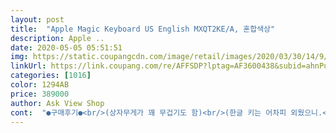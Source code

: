 ```yaml
---
layout: post 
title:  "Apple Magic Keyboard US English MXQT2KE/A, 혼합색상" 
description: Apple ..
date: 2020-05-05 05:51:51 
img: https://static.coupangcdn.com/image/retail/images/2020/03/30/14/9/0abf8f4c-7569-4c5c-9d31-4188803c8aba.jpeg 
linkUrl: https://link.coupang.com/re/AFFSDP?lptag=AF3600438&subid=ahnPublicAsk&pageKey=1406902029&itemId=2442587077&vendorItemId=70436334409&traceid=V0-113-12fa01ebb9242247 
categories: [1016] 
color: 1294AB 
price: 389000 
author: Ask View Shop 
cont:  "●구매후기●<br/>(상자무게가 꽤 무겁기도 함)<br/>(한글 키는 어차피 외웠으니.<br/>.<br/> 디자인요소로 영문키가 훨씬 더 깔끔)<br/>가격: 가격 비싸지만 뭐 애플이니까 ㅠ<br/>공홈 주문했었다가 쿠팡이 배송 훨씬 빨라서 주문함<br/>기능성: 키보드 타자 치는거 느낌 꽤 좋음 타닥타닥<br/>기타: US English 버전 키보드임.<br/><br/>내구성: 꽤나 견고함 고정부위 등<br/>다소 비싼 가격이 좀 불만이긴 한데 그래도 머 다른 선택지가 없는지라, 그냥저냥 잘 사용해야겠습니다.<br/> :<br/> -)<br/>디자인: 말해뭐해 예쁨, 애플 사과로고<br/>무게: 상자 딱 들어올릴 때 헉 소리 나게 무거운 감이 있긴 한... <br/><br/>배송: 박스포장 깔끔하고, 에어캡으로 쌓여있음<br/>배송도 빠르고 키감도 좋고, 아이패드 프로에 딱 맞는 악세사리입니다.<br/><br/>아.<br/>.<br/>다좋고 만족합니다만 ㅠㅠ 한국어버전이 아니네요 ㅠ제가 잘못봤지만 .<br/>.<br/> ㅠㅠ<br/>오늘 새벽에 받아서부터 계속 사용하고 있는데, 아이패드 프로의 사용성이 좀 더 올라가게 되었네요.<br/><br/>재질: 맨들맨들한 재질이라 쉽게 오염되지 않을 듯한 느낌<br/>트랙패드도 잘 작동.<br/> (전원 연결 안될 때도 딸깍딸깍 눌러짐, 포스터치 아님)<br/>" 
---
```

